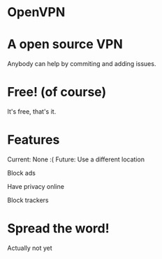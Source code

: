 # OpenVPN
# A open source VPN 
Anybody can help by commiting and adding issues.
# Free! (of course)
It's free, that's it.
# Features
Current:
None :(
Future:
Use a different location

Block ads

Have privacy online

Block trackers
# Spread the word!
Actually not yet
